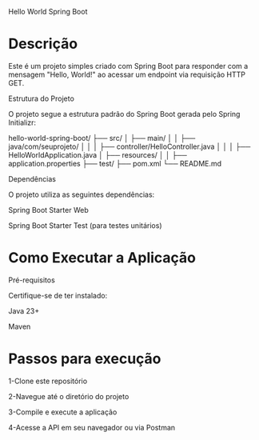 Hello World Spring Boot

# Descrição

Este é um projeto simples criado com Spring Boot para responder com a mensagem "Hello, World!" ao acessar um endpoint via requisição HTTP GET.

Estrutura do Projeto

O projeto segue a estrutura padrão do Spring Boot gerada pelo Spring Initializr:

hello-world-spring-boot/
├── src/
│   ├── main/
│   │   ├── java/com/seuprojeto/
│   │   │   ├── controller/HelloController.java
│   │   │   ├── HelloWorldApplication.java
│   ├── resources/
│   │   ├── application.properties
├── test/
├── pom.xml
└── README.md

Dependências

O projeto utiliza as seguintes dependências:

Spring Boot Starter Web

Spring Boot Starter Test (para testes unitários)

# Como Executar a Aplicação

Pré-requisitos

Certifique-se de ter instalado:

Java 23+

Maven
# Passos para execução

1-Clone este repositório

2-Navegue até o diretório do projeto

3-Compile e execute a aplicação

4-Acesse a API em seu navegador ou via Postman

